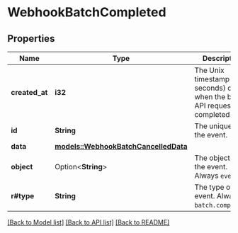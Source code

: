 # WebhookBatchCompleted

## Properties

Name | Type | Description | Notes
------------ | ------------- | ------------- | -------------
**created_at** | **i32** | The Unix timestamp (in seconds) of when the batch API request was completed.  | 
**id** | **String** | The unique ID of the event.  | 
**data** | [**models::WebhookBatchCancelledData**](WebhookBatchCancelled_data.md) |  | 
**object** | Option<**String**> | The object of the event. Always `event`.  | [optional]
**r#type** | **String** | The type of the event. Always `batch.completed`.  | 

[[Back to Model list]](../README.md#documentation-for-models) [[Back to API list]](../README.md#documentation-for-api-endpoints) [[Back to README]](../README.md)



